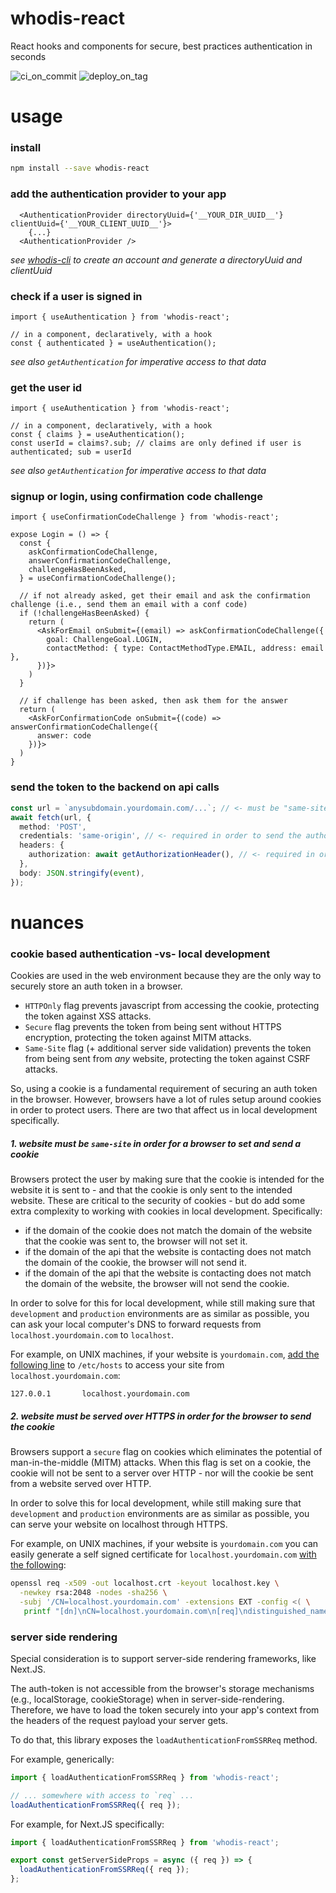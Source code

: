 # whodis-react

React hooks and components for secure, best practices authentication in seconds

![ci_on_commit](https://github.com/whodisio/whodis-react/workflows/ci_on_commit/badge.svg)
![deploy_on_tag](https://github.com/whodisio/whodis-react/workflows/deploy_on_tag/badge.svg)

# usage

### install

```sh
npm install --save whodis-react
```

### add the authentication provider to your app

```tsx
  <AuthenticationProvider directoryUuid={'__YOUR_DIR_UUID__'} clientUuid={'__YOUR_CLIENT_UUID__'}>
    {...}
  <AuthenticationProvider />
```

_see [whodis-cli](https://github.com/whodisio/whodis-cli) to create an account and generate a directoryUuid and clientUuid_

### check if a user is signed in

```tsx
import { useAuthentication } from 'whodis-react';

// in a component, declaratively, with a hook
const { authenticated } = useAuthentication();
```

_see also `getAuthentication` for imperative access to that data_

### get the user id

```tsx
import { useAuthentication } from 'whodis-react';

// in a component, declaratively, with a hook
const { claims } = useAuthentication();
const userId = claims?.sub; // claims are only defined if user is authenticated; sub = userId
```

_see also `getAuthentication` for imperative access to that data_

### signup or login, using confirmation code challenge

```tsx
import { useConfirmationCodeChallenge } from 'whodis-react';

expose Login = () => {
  const {
    askConfirmationCodeChallenge,
    answerConfirmationCodeChallenge,
    challengeHasBeenAsked,
  } = useConfirmationCodeChallenge();

  // if not already asked, get their email and ask the confirmation challenge (i.e., send them an email with a conf code)
  if (!challengeHasBeenAsked) {
    return (
      <AskForEmail onSubmit={(email) => askConfirmationCodeChallenge({
        goal: ChallengeGoal.LOGIN,
        contactMethod: { type: ContactMethodType.EMAIL, address: email },
      })}>
    )
  }

  // if challenge has been asked, then ask them for the answer
  return (
    <AskForConfirmationCode onSubmit={(code) => answerConfirmationCodeChallenge({
      answer: code
    })}>
  )
}
```

### send the token to the backend on api calls

```ts
const url = `anysubdomain.yourdomain.com/...`; // <- must be "same-site" as the website (i.e., domains must be same, subdomains can vary)
await fetch(url, {
  method: 'POST',
  credentials: 'same-origin', // <- required in order to send the authorization token from cookie storage (the raw auth token in client-side-rendering, safe from the XSS vulnerabilities of the client)
  headers: {
    authorization: await getAuthorizationHeader(), // <- required in order to send the authorization token from local storage (anti-csrf token in client-side-rendering, the raw auth token in server-side-rendering)
  },
  body: JSON.stringify(event),
});
```

# nuances

### cookie based authentication -vs- local development

Cookies are used in the web environment because they are the only way to securely store an auth token in a browser.

- `HTTPOnly` flag prevents javascript from accessing the cookie, protecting the token against XSS attacks.
- `Secure` flag prevents the token from being sent without HTTPS encryption, protecting the token against MITM attacks.
- `Same-Site` flag (+ additional server side validation) prevents the token from being sent from _any_ website, protecting the token against CSRF attacks.

So, using a cookie is a fundamental requirement of securing an auth token in the browser. However, browsers have a lot of rules setup around cookies in order to protect users. There are two that affect us in local development specifically.

##### 1. website must be `same-site` in order for a browser to set and send a cookie

Browsers protect the user by making sure that the cookie is intended for the website it is sent to - and that the cookie is only sent to the intended website. These are critical to the security of cookies - but do add some extra complexity to working with cookies in local development. Specifically:

- if the domain of the cookie does not match the domain of the website that the cookie was sent to, the browser will not set it.
- if the domain of the api that the website is contacting does not match the domain of the cookie, the browser will not send it.
- if the domain of the api that the website is contacting does not match the domain of the website, the browser will not send the cookie.

In order to solve for this for local development, while still making sure that `development` and `production` environments are as similar as possible, you can ask your local computer's DNS to forward requests from `localhost.yourdomain.com` to `localhost`.

For example, on UNIX machines, if your website is `yourdomain.com`, [add the following line](https://unix.stackexchange.com/a/421500/77522) to `/etc/hosts` to access your site from `localhost.yourdomain.com`:

```
127.0.0.1       localhost.yourdomain.com
```

##### 2. website must be served over HTTPS in order for the browser to send the cookie

Browsers support a `secure` flag on cookies which eliminates the potential of man-in-the-middle (MITM) attacks. When this flag is set on a cookie, the cookie will not be sent to a server over HTTP - nor will the cookie be sent from a website served over HTTP.

In order to solve this for local development, while still making sure that `development` and `production` environments are as similar as possible, you can serve your website on localhost through HTTPS.

For example, on UNIX machines, if your website is `yourdomain.com` you can easily generate a self signed certificate for `localhost.yourdomain.com` [with the following](https://letsencrypt.org/docs/certificates-for-localhost/):

```sh
openssl req -x509 -out localhost.crt -keyout localhost.key \
  -newkey rsa:2048 -nodes -sha256 \
  -subj '/CN=localhost.yourdomain.com' -extensions EXT -config <( \
   printf "[dn]\nCN=localhost.yourdomain.com\n[req]\ndistinguished_name = dn\n[EXT]\nsubjectAltName=DNS:localhost.yourdomain.com\nkeyUsage=digitalSignature\nextendedKeyUsage=serverAuth")
```

### server side rendering

Special consideration is to support server-side rendering frameworks, like Next.JS.

The auth-token is not accessible from the browser's storage mechanisms (e.g., localStorage, cookieStorage) when in server-side-rendering. Therefore, we have to load the token securely into your app's context from the headers of the request payload your server gets.

To do that, this library exposes the `loadAuthenticationFromSSRReq` method.

For example, generically:

```ts
import { loadAuthenticationFromSSRReq } from 'whodis-react';

// ... somewhere with access to `req` ...
loadAuthenticationFromSSRReq({ req });
```

For example, for Next.JS specifically:

```ts
import { loadAuthenticationFromSSRReq } from 'whodis-react';

export const getServerSideProps = async ({ req }) => {
  loadAuthenticationFromSSRReq({ req });
};
```
